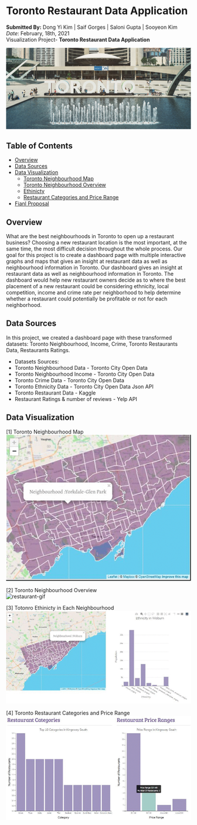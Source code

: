 # Toronto Restaurant Data Application

**Submitted By:** Dong Yi Kim | Saif Gorges | Saloni Gupta | Sooyeon Kim </br>
_Date_: February, 18th, 2021\
Visualization Project- **Toronto Restaurant Data Application** <br/>

![Toronto readme1](./Toronto-Analysis-Heroku/static/css/Images/toronto_readme1.jpg)

## Table of Contents
  * [Overview](#overview)
  * [Data Sources](#data-sources)
  * [Data Visualization](#data-visualization)
    * [Toronto Neighbourhood Map](#map)
    * [Toronto Neighbourhood Overview](#interactive-map)
    * [Ethinicty](#ethnicity)
    * [Restaurant Categories and Price Range ](#restaurant2)
  * [Fianl Proposal](#final-proposal)

## <a name="overview"></a>Overview
What are the best neighbourhoods in Toronto to open up a restaurant business? Choosing a new restaurant location is the most important, at the same time, the most difficult decision throughout the whole process. Our goal for this project is to create a dashboard page with multiple interactive graphs and maps that gives an insight at restaurant data as well as neighbourhood information in Toronto. Our dashboard gives an insight at restaurant data as well as neighbourhood information in Toronto. The dashboard would help new restaurant owners decide as to where the best placement of a new restaurant could be considering ethnicity, local competition, income and crime rate per neighborhood to help determine whether a restaurant could potentially be profitable or not for each neighborhood.

## <a name="data-sources"></a>Data Sources
In this project, we created a dashboard page with these transformed datasets: Toronto Neighbourhood, Income, Crime, Toronto Restaurants Data, Restaurants Ratings. 
 
 * Datasets Sources:   
  * Toronto Neighbourhood Data - Toronto City Open Data
  * Toronto Neighbourhood Income - Toronto City Open Data
  * Toronto Crime Data - Toronto City Open Data
  * Toronto Ethnicity Data - Toronto City Open Data Json API
  * Toronto Restaurant Data - Kaggle
  * Restaurant Ratings & number of reviews - Yelp API
  
  ## <a name="data-visualization"></a>Data Visualization
  [1] <a name="map"></a>Toronto Neighbourhood Map \
  ![map](./Toronto-Analysis-Heroku/static/css/Images/map.gif)
  
  [2] <a name="interactive-map"></a>Toronto Neighbourhood Overview \
  ![restaurant-gif](./Toronto-Analysis-Heroku/static/css/Images/restaurant-gif.gif)
  
  [3] <a name="ethnicity"></a>Totonro Ethinicty in Each Neighbourhood \
  ![ethnicity](./Toronto-Analysis-Heroku/static/css/Images/ethnicity.gif)
  
  [4] <a name="restaurant2"></a>Toronto Restaurant Categories and Price Range \
  ![restaurant1](./Toronto-Analysis-Heroku/static/css/Images/restaurant1.gif)
  
  
  
  
 
